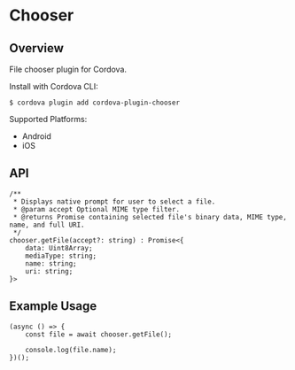# Chooser

## Overview

File chooser plugin for Cordova.

Install with Cordova CLI:

	$ cordova plugin add cordova-plugin-chooser

Supported Platforms:
- Android
- iOS

## API

	/**
	 * Displays native prompt for user to select a file.
	 * @param accept Optional MIME type filter.
	 * @returns Promise containing selected file's binary data, MIME type, name, and full URI.
	 */
	chooser.getFile(accept?: string) : Promise<{
		data: Uint8Array;
		mediaType: string;
		name: string;
		uri: string;
	}>

## Example Usage

	(async () => {
		const file = await chooser.getFile();

		console.log(file.name);
	})();
